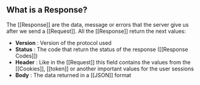 ## What is a Response?

The [[Response]] are the data, message or errors that the server give us after we send a [[Request]]. All the [[Response]] return the next values:

* **Version** : Version of the protocol used
* **Status** : The code that return the status of the response ([[Response Codes]])
* **Header** : Like in the [[Request]] this field contains the values from the [[Cookies]], [[token]] or another important values for the user sessions
* **Body** : The data returned in a [[JSON]] format
